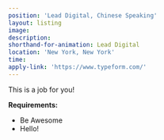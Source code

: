 ```yaml
---
position: 'Lead Digital, Chinese Speaking'
layout: listing
image:
description:
shorthand-for-animation: Lead Digital
location: 'New York, New York'
time:
apply-link: 'https://www.typeform.com/'
---
```


This is a job for you\!

**Requirements:**

* Be Awesome
* Hello\!